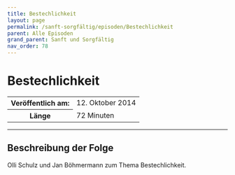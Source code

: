 ```yaml
---
title: Bestechlichkeit
layout: page
permalink: /sanft-sorgfältig/episoden/Bestechlichkeit
parent: Alle Episoden
grand_parent: Sanft und Sorgfältig
nav_order: 78
---
```


# Bestechlichkeit
<table class="resp-table dcf-table dcf-table-responsive dcf-table-bordered dcf-table-striped dcf-w-100%">
                    <tbody>
                        <tr>
                            <th scope="row">Veröffentlich am:</th>
                            <td data-label="Veröffentlich am:">12. Oktober 2014</td>
                        </tr>
                        <tr>
                            <th scope="row">Länge </th>
                            <td data-label="Länge ">72 Minuten</td>
                        </tr></tbody>
                </table>

***

## Beschreibung der Folge

<div>
Olli Schulz und Jan Böhmermann  zum Thema Bestechlichkeit.  
</div>

